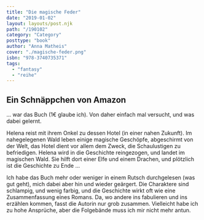 ```yaml
---
title: "Die magische Feder"
date: "2019-01-02"
layout: layouts/post.njk
path: "/190102"
category: "Category"
posttype: "book"
author: "Anna Matheis"
cover: "./magische-feder.png"
isbn: "978-3740735371"
tags:
  - "fantasy"
  - "reihe"
---
```


## Ein Schnäppchen von Amazon

... war das Buch (1€ glaube ich). Von daher einfach mal versucht, und was dabei gelernt.

Helena reist mit ihrem Onkel zu dessen Hotel (in einer nahen Zukunft). Im nahegelegenen Wald leben einige magische Geschöpfe, abgeschirmt von der Welt, das Hotel dient vor allem dem Zweck, die Schaulustigen zu befriedigen. Helena wird in die Geschichte reingezogen, und landet im magischen Wald. Sie hilft dort einer Elfe und einem Drachen, und plötzlich ist die Geschichte zu Ende ...

Ich habe das Buch mehr oder weniger in einem Rutsch durchgelesen (was gut geht), mich dabei aber hin und wieder geärgert. Die Charaktere sind schlampig, und wenig farbig, und die Geschichte wirkt oft wie eine Zusammenfassung eines Romans. Da, wo andere ins fabulieren und ins erzählen kommen, fasst die Autorin nur grob zusammen. Vielleicht habe ich zu hohe Ansprüche, aber die Folgebände muss ich mir nicht mehr antun.
